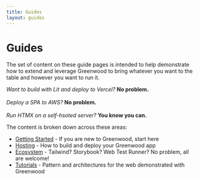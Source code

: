 ```yaml
---
title: Guides
layout: guides
---
```


<div class="heading-box">
  <h1>Guides</h1>

The set of content on these guide pages is intended to help demonstrate how to extend and leverage Greenwood to bring whatever you want to the table and however you want to run it.

_Want to build with Lit and deploy to Vercel?_ **No problem.**
</br>
</br>
_Deploy a SPA to AWS?_ **No problem.**
</br>
</br>
_Run HTMX on a self-hsoted server?_ **You know you can.**

</div>

The content is broken down across these areas:

- [Getting Started](/guides/getting-started/) - If you are new to Greenwood, start here
- [Hosting](/guides/hosting/) - How to build and deploy your Greenwood app
- [Ecosystem](/guides/ecosystem/) - Tailwind? Storybook? Web Test Runner? No problem, all are welcome!
- [Tutorials](/guides/tutorials/) - Pattern and architectures for the web demonstrated with Greenwood
